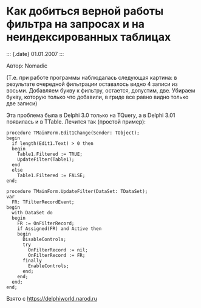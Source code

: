 Как добиться верной работы фильтра на запросах и на неиндексированных таблицах
==============================================================================

::: {.date}
01.01.2007
:::

Автор: Nomadic

(Т.е. при работе программы наблюдалась следующая картина: в результате
очередной фильтрации оставалось видно 4 записи из восьми. Добавляем
букву к фильтру, остается, допустим, две. Убираем букву, которую только
что добавили, в гриде все равно видно только две записи)

Эта проблема была в Delphi 3.0 только на TQuery, а в Delphi 3.01
появилась и в TTable. Лечится так (простой пример):

    procedure TMainForm.Edit1Change(Sender: TObject);
    begin
      if length(Edit1.Text) > 0 then
      begin
        Table1.Filtered := TRUE;
        UpdateFilter(Table1);
      end
      else
        Table1.Filtered := FALSE;
    end;
     
    procedure TMainForm.UpdateFilter(DataSet: TDataSet);
    var
      FR: TFilterRecordEvent;
    begin
      with DataSet do
      begin
        FR := OnFilterRecord;
        if Assigned(FR) and Active then
        begin
          DisableControls;
          try
            OnFilterRecord := nil;
            OnFilterRecord := FR;
          finally
            EnableControls;
          end;
        end;
      end;
    end;

Взято с <https://delphiworld.narod.ru>
